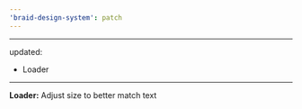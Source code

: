 ```yaml
---
'braid-design-system': patch
---
```


---
updated:
  - Loader
---

**Loader:** Adjust size to better match text
